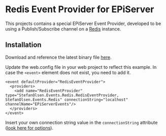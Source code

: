 # Redis Event Provider for EPiServer
This projects contains a special EPiServer Event Provider, developed to be using a Publish/Subscribe channel on a [Redis](https://redis.io/) instance.

## Installation
Download and reference the latest binary file [here](https://github.com/stefanolsen/episerver-redisevents/releases).

Update the web.config file in your web project to reflect this example. In case the `<event>` element does not exist, you need to add it.
```
<event defaultProvider="RedisEventProvider">
  <providers>
    <add name="RedisEventProvider" type="StefanOlsen.Events.Redis.RedisEventProvider, StefanOlsen.Events.Redis" connectionString="localhost" channelName="EPiServerEvents"/>
  </providers>
</event>
```

Insert your own connection string value in the `connectionString` attribute ([look here for options](https://stackexchange.github.io/StackExchange.Redis/Configuration)).